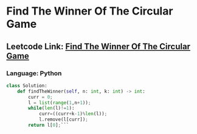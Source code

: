 # Find The Winner Of The Circular Game

## Leetcode Link: [Find The Winner Of The Circular Game](https://leetcode.com/problems/find-the-winner-of-the-circular-game/)
### Language: Python

```py
class Solution:
    def findTheWinner(self, n: int, k: int) -> int:
        curr = 0;
        l = list(range(1,n+1));
        while(len(l)!=1):
            curr=((curr+k-1)%len(l));
            l.remove(l[curr]);
        return l[0];```



